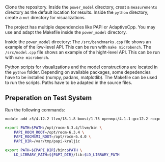 
Clone the repository. Inside the `power_model` directory, creat a `measurements` directory as the default location for results. Inside the `python` directory, create a `out` directory for visualizations.

The project has multiple dependencies like PAPI or AdaptiveCpp. You may use and adapt the Makefile inside the `power_model` directory. 

Inside the `power_model` directory: The `/src/benchmarks.cpp` file shows an example of the low-level API. This can be run with `make microbench`. The `/src/model.cpp` file shows an example of the hight-level API. This can be run with `make microbench`.

Python scripts for visualizations and the model constructions are located in the `python` folder. Depending on available packages, some depedencies have to be installed (numpy, padans, matplotlib). The Makefile can be used to run the scripts. Paths have to be adapted in the source files.


## Preperation on Test System
Run the following commands:
```sh
module add z3/4.12.2 llvm/18.1.8 boost/1.75 openmpi/4.1.1-gcc12.2 rocprofiler-compute/6.3.0

export PATH=$PATH:/opt/rocm-6.3.4/llvm/bin \
    PAPI_ROCM_ROOT=/opt/rocm-6.3.4 \
    PAPI_ROCMSMI_ROOT=/opt/rocm-6.4.0 \
    PAPI_DIR=/var/tmp/papi-kraljic

export PATH=${PAPI_DIR}/bin:$PATH \
    LD_LIBRARY_PATH=${PAPI_DIR}/lib:$LD_LIBRARY_PATH
```